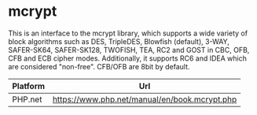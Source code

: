 # mcrypt

This is an interface to the mcrypt library, which supports a wide variety of block algorithms such as DES, TripleDES, Blowfish (default), 3-WAY, SAFER-SK64, SAFER-SK128, TWOFISH, TEA, RC2 and GOST in CBC, OFB, CFB and ECB cipher modes. Additionally, it supports RC6 and IDEA which are considered "non-free". CFB/OFB are 8bit by default.

| Platform | Url                                                              |
|----------|------------------------------------------------------------------|
| PHP.net  | https://www.php.net/manual/en/book.mcrypt.php                    |
